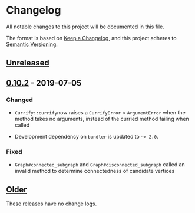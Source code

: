 # Changelog
All notable changes to this project will be documented in this file.

The format is based on [Keep a Changelog](https://keepachangelog.com/en/1.0.0/),
and this project adheres to [Semantic Versioning](https://semver.org/spec/v2.0.0.html).

## [Unreleased]


## [0.10.2] - 2019-07-05

### Changed

- `Currify::currify`now raises a `CurrifyError` < `ArgumentError` when the
  method takes no arguments, instead of the curried method failing when called

- Development dependency on `bundler` is updated to `~> 2.0`.

### Fixed

- `Graph#connected_subgraph` and `Graph#disconnected_subgraph` called an invalid
  method to determine connectedness of candidate vertices


## [Older]
These releases have no change logs.


[Unreleased]: https://github.com/notCalle/ruby-tangle/compare/v0.3.0..HEAD
[0.10.2]: https://github.com/notCalle/ruby-tangle/compare/v0.10.1..v0.10.2
[Older]: https://github.com/notCalle/ruby-tangle/releases/tag/v0.10.1

